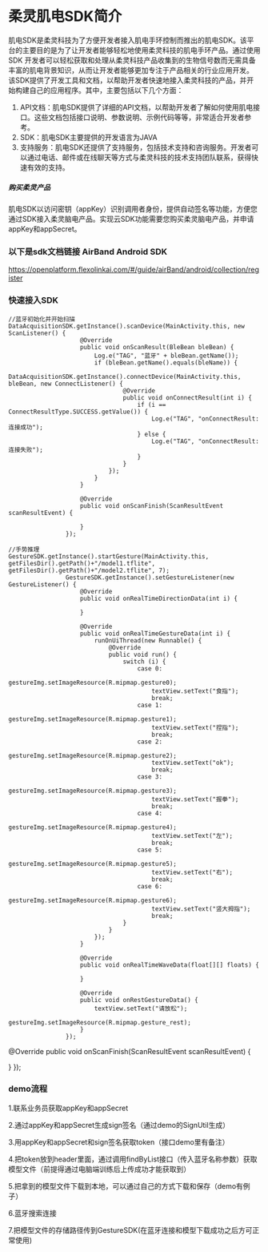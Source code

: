# 柔灵肌电SDK简介


肌电SDK是柔灵科技为了方便开发者接入肌电手环控制而推出的肌电SDK。该平台的主要目的是为了让开发者能够轻松地使用柔灵科技的肌电手环产品。通过使用SDK 开发者可以轻松获取和处理从柔灵科技产品收集到的生物信号数而无需具备丰富的肌电背景知识，从而让开发者能够更加专注于产品相关的行业应用开发。
该SDK提供了开发工具和文档，以帮助开发者快速地接入柔灵科技的产品，并开始构建自己的应用程序。其中，主要包括以下几个方面：
1. API文档：肌电SDK提供了详细的API文档，以帮助开发者了解如何使用肌电接口。这些文档包括接口说明、参数说明、示例代码等等，非常适合开发者参考。
2. SDK：肌电SDK主要提供的开发语言为JAVA
3. 支持服务：肌电SDK还提供了支持服务，包括技术支持和咨询服务。开发者可以通过电话、邮件或在线聊天等方式与柔灵科技的技术支持团队联系，获得快速有效的支持。


##### 购买柔灵产品 
肌电SDK以访问密钥（appKey）识别调用者身份，提供自动签名等功能，方便您通过SDK接入柔灵脑电产品。实现云SDK功能需要您购买柔灵脑电产品，并申请appKey和appSecret。

### 以下是sdk文档链接   AirBand Android SDK
https://openplatform.flexolinkai.com/#/guide/airBand/android/collection/register

### 快速接入SDK
```
//蓝牙初始化并开始扫描
DataAcquisitionSDK.getInstance().scanDevice(MainActivity.this, new ScanListener() {
                    @Override
                    public void onScanResult(BleBean bleBean) {
                        Log.e("TAG", "蓝牙" + bleBean.getName());
                        if (bleBean.getName().equals(bleName)) {
                            DataAcquisitionSDK.getInstance().connectDevice(MainActivity.this, bleBean, new ConnectListener() {
                                @Override
                                public void onConnectResult(int i) {
                                    if (i == ConnectResultType.SUCCESS.getValue()) {
                                        Log.e("TAG", "onConnectResult: 连接成功");
                                    } else {
                                        Log.e("TAG", "onConnectResult: 连接失败");
                                    }
                                }
                            });
                        }
                    }

                    @Override
                    public void onScanFinish(ScanResultEvent scanResultEvent) {

                    }
                });
```

```
//手势推理
GestureSDK.getInstance().startGesture(MainActivity.this, getFilesDir().getPath()+"/model1.tflite", getFilesDir().getPath()+"/model2.tflite", 7);
                GestureSDK.getInstance().setGestureListener(new GestureListener() {
                    @Override
                    public void onRealTimeDirectionData(int i) {

                    }

                    @Override
                    public void onRealTimeGestureData(int i) {
                        runOnUiThread(new Runnable() {
                            @Override
                            public void run() {
                                switch (i) {
                                    case 0:
                                        gestureImg.setImageResource(R.mipmap.gesture0);
                                        textView.setText("食指");
                                        break;
                                    case 1:
                                        gestureImg.setImageResource(R.mipmap.gesture1);
                                        textView.setText("捏指");
                                        break;
                                    case 2:
                                        gestureImg.setImageResource(R.mipmap.gesture2);
                                        textView.setText("ok");
                                        break;
                                    case 3:
                                        gestureImg.setImageResource(R.mipmap.gesture3);
                                        textView.setText("握拳");
                                        break;
                                    case 4:
                                        gestureImg.setImageResource(R.mipmap.gesture4);
                                        textView.setText("左");
                                        break;
                                    case 5:
                                        gestureImg.setImageResource(R.mipmap.gesture5);
                                        textView.setText("右");
                                        break;
                                    case 6:
                                        gestureImg.setImageResource(R.mipmap.gesture6);
                                        textView.setText("竖大拇指");
                                        break;
                                }
                            }
                        });
                    }

                    @Override
                    public void onRealTimeWaveData(float[][] floats) {

                    }

                    @Override
                    public void onRestGestureData() {
                        textView.setText("请放松");
                        gestureImg.setImageResource(R.mipmap.gesture_rest);
                    }
                });
```

@Override
public void onScanFinish(ScanResultEvent scanResultEvent) {

}
                });

### demo流程
1.联系业务员获取appKey和appSecret

2.通过appKey和appSecret生成sign签名（通过demo的SignUtil生成）

3.用appKey和appSecret和sign签名获取token（接口demo里有备注）

4.把token放到header里面，通过调用findByList接口（传入蓝牙名称参数）获取模型文件（前提得通过电脑端训练后上传成功才能获取到）

5.把拿到的模型文件下载到本地，可以通过自己的方式下载和保存（demo有例子）

6.蓝牙搜索连接

7.把模型文件的存储路径传到GestureSDK(在蓝牙连接和模型下载成功之后方可正常使用)

